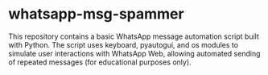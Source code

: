 # whatsapp-msg-spammer
This repository contains a basic WhatsApp message automation script built with Python. The script uses keyboard, pyautogui, and os modules to simulate user interactions with WhatsApp Web, allowing automated sending of repeated messages (for educational purposes only).
